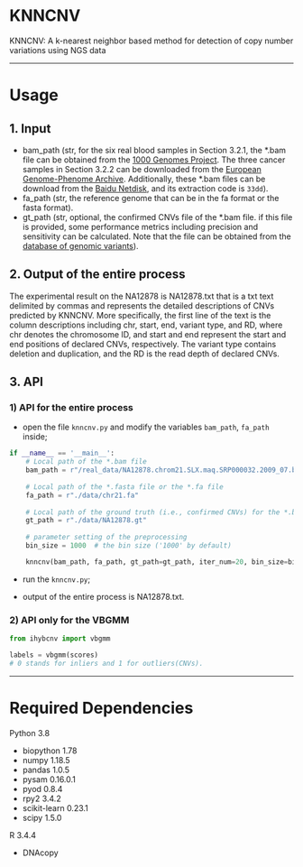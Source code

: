 # KNNCNV

KNNCNV: A k-nearest neighbor based method for detection of copy number variations using NGS data

------

# Usage

## 1. Input

- bam_path (str, for the six real blood samples in Section 3.2.1, the *.bam file can be obtained from the [1000 Genomes Project](http://www.1000genomes.org). The three cancer samples in Section 3.2.2 can be downloaded from the [European Genome-Phenome Archive](https://ega-archive.org/). Additionally, these *.bam files can be download from the [Baidu Netdisk](https://pan.baidu.com/s/1lXWkYQEBTqomKgYhAE1zCw), and its extraction code is `33dd`).
- fa_path (str, the reference genome that can be in the fa format or the fasta format).
- gt_path (str, optional, the confirmed CNVs file of the *.bam file. if this file is provided, some performance metrics including precision and sensitivity can be calculated. Note that the file can be obtained from the  [database of genomic variants](http://dgv.tcag.ca/dgv/app/home)).

## 2. Output of the entire process

The experimental result on the NA12878 is NA12878.txt that is a txt text delimited by commas and represents the detailed descriptions of CNVs predicted by KNNCNV. More specifically, the first line of the text is the column descriptions including chr, start, end, variant type, and RD, where chr denotes the chromosome ID, and start and end represent the start and end positions of declared CNVs, respectively. The variant type contains deletion and duplication, and the RD is the read depth of declared CNVs.

## 3. API

### 1) API for the entire process

- open the file `knncnv.py` and modify the variables `bam_path`, `fa_path` inside; 

```python
if __name__ == '__main__':
    # Local path of the *.bam file
    bam_path = r"/real_data/NA12878.chrom21.SLX.maq.SRP000032.2009_07.bam"
    
    # Local path of the *.fasta file or the *.fa file
    fa_path = r"./data/chr21.fa"
    
    # Local path of the ground truth (i.e., confirmed CNVs) for the *.bam file.
    gt_path = r"./data/NA12878.gt"
    
    # parameter setting of the preprocessing
    bin_size = 1000  # the bin size ('1000' by default)

    knncnv(bam_path, fa_path, gt_path=gt_path, iter_num=20, bin_size=bin_size)
```

- run the `knncnv.py`;

- output of the entire process is NA12878.txt.


### 2) API only for the VBGMM

```python
from ihybcnv import vbgmm

labels = vbgmm(scores)
# 0 stands for inliers and 1 for outliers(CNVs).
```

------

# Required Dependencies

Python 3.8            

- biopython     1.78
- numpy         1.18.5
- pandas        1.0.5
- pysam         0.16.0.1
- pyod          0.8.4
- rpy2          3.4.2
- scikit-learn  0.23.1
- scipy         1.5.0

R 3.4.4

- DNAcopy
